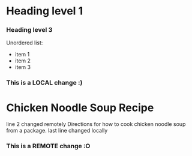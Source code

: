 # Heading level 1
### Heading level 3

Unordered list:
- item 1
- item 2
- item 3

### This is a LOCAL change :)
# Chicken Noodle Soup Recipe
line 2 changed remotely
Directions for how to cook chicken noodle soup from a package.
last line changed locally
### This is a REMOTE change :O
